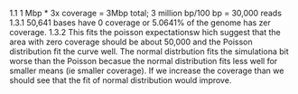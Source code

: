 1.1 1 Mbp * 3x coverage = 3Mbp total; 3 million bp/100 bp = 30,000 reads
1.3.1 50,641 bases have 0 coverage or 5.0641% of the genome has zer coverage.
1.3.2 This fits the poisson expectationsw hich suggest that the area with zero coverage should be about 50,000 and the Poisson distribution fit the curve well. The normal distrbution fits the simulationa bit worse than the Poisson becasue the normal distribution fits less well for smaller means (ie smaller coverage). If we increase the coverage than we should see that the fit of normal distribution would improve. 